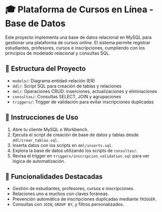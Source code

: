 # 🎓 Plataforma de Cursos en Línea - Base de Datos

Este proyecto implementa una base de datos relacional en MySQL para gestionar una plataforma de cursos online. El sistema permite registrar estudiantes, profesores, cursos e inscripciones, cumpliendo con los principios de modelado relacional y consultas SQL.

## 📁 Estructura del Proyecto

- `modelo/`: Diagrama entidad-relación (ER)
- `ddl/`: Script SQL para creación de tablas y relaciones
- `dml/`: Operaciones CRUD: inserciones, actualizaciones y eliminaciones
- `consultas/`: Consultas SELECT, JOIN y agrupaciones
- `triggers/`: Trigger de validación para evitar inscripciones duplicadas

## 🚀 Instrucciones de Uso

1. Abre tu cliente MySQL o Workbench.
2. Ejecuta el script de creación de base de datos y tablas desde `ddl/crear_tablas.sql`.
3. Inserta datos con los scripts en `dml/inserts.sql`.
4. Explora la base de datos utilizando los scripts de `consultas/`.
5. Revisa el trigger en `triggers/inscripcion_validation.sql` para ver lógica de automatización.

## 🧠 Funcionalidades Destacadas

- Gestión de estudiantes, profesores, cursos e inscripciones.
- Relaciones uno a muchos con claves foráneas.
- Prevención automática de inscripciones duplicadas mediante `TRIGGER`.
- Consultas con `JOIN`, `GROUP BY`, y filtros personalizados.



